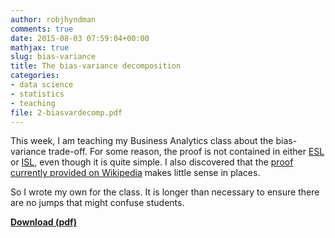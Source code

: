 ```yaml
---
author: robjhyndman
comments: true
date: 2015-08-03 07:59:04+00:00
mathjax: true
slug: bias-variance
title: The bias-variance decomposition
categories:
- data science
- statistics
- teaching
file: 2-biasvardecomp.pdf
---
```


This week, I am teaching my Business Analytics class about the bias-variance trade-off. For some reason, the proof is not contained in either [ESL](http://statweb.stanford.edu/~tibs/ElemStatLearn/) or [ISL](http://www-bcf.usc.edu/~gareth/ISL/), even though it is quite simple. I also discovered that the [proof currently provided on Wikipedia](https://en.wikipedia.org/wiki/Bias%E2%80%93variance_tradeoff#Derivation) makes little sense in places.

So I wrote my own for the class. It is longer than necessary to ensure there are no jumps that might confuse students.

**[Download (pdf)](/files/2-biasvardecomp.pdf)**

